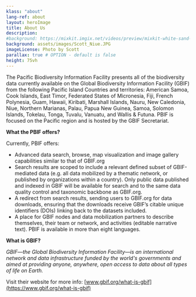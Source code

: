 ```yaml
---
klass: "about"
lang-ref: about
layout: heroImage
title: About Us
description:
#background: https://mixkit.imgix.net/videos/preview/mixkit-white-sand-beach-and-palm-trees-1564-0.jpg?w=1200&h=630&fit=crop
background: assets/images/Scott_Niue.JPG
imageLicense: Photo by Scott
parallax: true # OPTION - default is false
height: 75vh
---
```

The Pacific Biodiversity Information Facility presents all of the biodiversity data currently available on the Global Biodiversity Information Facility (GBIF) from the following Pacific Island Countries and territories: American Samoa, Cook Islands, East Timor, Federated States of Micronesia, Fiji, French Polynesia, Guam, Hawaii, Kiribati, Marshall Islands, Nauru, New Caledonia, Niue, Northern Marianas, Palau, Papua New Guinea, Samoa, Solomon Islands, Tokelau, Tonga, Tuvalu, Vanuatu, and Wallis & Futuna.
PBIF is focused on the Pacific region and is hosted by the GBIF Secretariat. 

**What the PBIF offers?**

Currently, PBIF   offers:
*	Advanced data search, browse, map visualization and image gallery capabilities similar to that of GBIF.org 
*	Search results are scoped to include a relevant defined subset of GBIF-mediated data (e.g. all data mobilized by a thematic network, or published by organizations within a country). Only public data published and indexed in GBIF will be available for search and to the same data quality control and taxonomic backbone as GBIF.org.
*	A redirect from search results, sending users to GBIF.org for data downloads, ensuring that the downloads receive GBIF’s citable unique identifiers (DOIs) linking back to the datasets included.
* A place for GBIF nodes and data mobilization partners to describe themselves, their team or network, and activities (editable narrative text). PBIF is available in more than eight languages.  

**What is GBIF?**

*GBIF—the Global Biodiversity Information Facility—is an international network and data infrastructure funded by the world's governments and aimed at providing anyone, anywhere, open access to data about all types of life on Earth.*

Visit their website for more info: [www.gbif.org/what-is-gbif](https://www.gbif.org/what-is-gbif)
